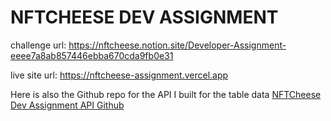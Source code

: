 # NFTCHEESE DEV ASSIGNMENT

challenge url: https://nftcheese.notion.site/Developer-Assignment-eeee7a8ab857446ebba670cda9fb0e31

live site url: <a href="https://nftcheese-assignment.vercel.app">https://nftcheese-assignment.vercel.app</a>

Here is also the Github repo for the API I built for the table data
<a href="https://github.com/djimenezdev/NFTCheese-dev-api">NFTCheese Dev Assignment API Github</a>
